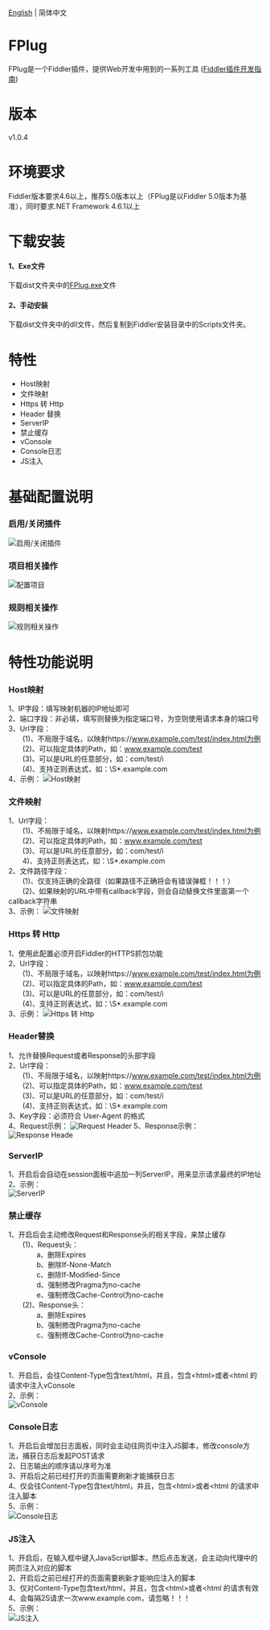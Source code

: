 [English](https://github.com/Ke1992/Fiddler-FPlug/blob/master/README.md) | 简体中文
# FPlug
FPlug是一个Fiddler插件，提供Web开发中用到的一系列工具 ([Fiddler插件开发指南](https://github.com/Ke1992/Fiddler-Plug-Example))
# 版本
v1.0.4
# 环境要求
Fiddler版本要求4.6以上，推荐5.0版本以上（FPlug是以Fiddler 5.0版本为基准），同时要求.NET Framework 4.6.1以上
# 下载安装
#### 1、Exe文件
下载dist文件夹中的[FPlug.exe](https://raw.githubusercontent.com/Ke1992/Fiddler-FPlug/master/dist/FPlug.exe)文件
#### 2、手动安装
下载dist文件夹中的dll文件，然后复制到Fiddler安装目录中的Scripts文件夹。
# 特性
* Host映射
* 文件映射
* Https 转 Http
* Header 替换
* ServerIP
* 禁止缓存
* vConsole
* Console日志
* JS注入
# 基础配置说明
### 启用/关闭插件
![启用/关闭插件](https://raw.githubusercontent.com/Ke1992/Fiddler-FPlug/master/guide/switch.gif "启用/关闭插件")
### 项目相关操作
![配置项目](https://raw.githubusercontent.com/Ke1992/Fiddler-FPlug/master/guide/item.gif "配置项目")
### 规则相关操作
![规则相关操作](https://raw.githubusercontent.com/Ke1992/Fiddler-FPlug/master/guide/rule.gif "规则相关操作")
# 特性功能说明
### Host映射
1、IP字段：填写映射机器的IP地址即可  
2、端口字段：非必填，填写则替换为指定端口号，为空则使用请求本身的端口号  
3、Url字段：  
　　(1)、不局限于域名，以映射https://www.example.com/test/index.html为例  
　　(2)、可以指定具体的Path，如：www.example.com/test  
　　(3)、可以是URL的任意部分，如：com/test/i  
　　(4)、支持正则表达式，如：\S*.example.com  
4、示例：
![Host映射](https://raw.githubusercontent.com/Ke1992/Fiddler-FPlug/master/guide/host.gif "Host映射")
### 文件映射
1、Url字段：  
　　(1)、不局限于域名，以映射https://www.example.com/test/index.html为例  
　　(2)、可以指定具体的Path，如：www.example.com/test  
　　(3)、可以是URL的任意部分，如：com/test/i  
　　4)、支持正则表达式，如：\S*.example.com  
2、文件路径字段：  
　　(1)、仅支持正确的全路径（如果路径不正确将会有错误弹框！！！）  
　　(2)、如果映射的URL中带有callback字段，则会自动替换文件里面第一个callback字符串  
3、示例：
![文件映射](https://raw.githubusercontent.com/Ke1992/Fiddler-FPlug/master/guide/file.gif "文件映射")
### Https 转 Http
1、使用此配置必须开启Fiddler的HTTPS抓包功能  
2、Url字段：  
　　(1)、不局限于域名，以映射https://www.example.com/test/index.html为例  
　　(2)、可以指定具体的Path，如：www.example.com/test  
　　(3)、可以是URL的任意部分，如：com/test/i  
　　(4)、支持正则表达式，如：\S*.example.com  
3、示例：
![Https 转 Http](https://raw.githubusercontent.com/Ke1992/Fiddler-FPlug/master/guide/https.gif "Https 转 Http")
### Header替换
1、允许替换Request或者Response的头部字段   
2、Url字段：  
　　(1)、不局限于域名，以映射https://www.example.com/test/index.html为例  
　　(2)、可以指定具体的Path，如：www.example.com/test  
　　(3)、可以是URL的任意部分，如：com/test/i  
　　(4)、支持正则表达式，如：\S*.example.com  
3、Key字段：必须符合 User-Agent 的格式   
4、Request示例：
![Request Header](https://raw.githubusercontent.com/Ke1992/Fiddler-FPlug/master/guide/header_req.gif "Request Header")
5、Response示例：
![Response Heade](https://raw.githubusercontent.com/Ke1992/Fiddler-FPlug/master/guide/header_res.gif "Response Header")
### ServerIP
1、开启后会自动在session面板中追加一列ServerIP，用来显示请求最终的IP地址  
2、示例：  
![ServerIP](https://raw.githubusercontent.com/Ke1992/Fiddler-FPlug/master/guide/serverip.gif "ServerIP")
### 禁止缓存
1、开启后会主动修改Request和Response头的相关字段，来禁止缓存  
　　(1)、Request头：  
　　　　a、删除Expires  
　　　　b、删除If-None-Match  
　　　　c、删除If-Modified-Since  
　　　　d、强制修改Pragma为no-cache  
　　　　e、强制修改Cache-Control为no-cache  
　　(2)、Response头：  
　　　　a、删除Expires  
　　　　b、强制修改Pragma为no-cache  
　　　　c、强制修改Cache-Control为no-cache  
### vConsole
1、开启后，会往Content-Type包含text/html，并且，包含&lt;html&gt;或者&lt;html 的请求中注入vConsole  
2、示例：  
![vConsole](https://raw.githubusercontent.com/Ke1992/Fiddler-FPlug/master/guide/vconsole.gif "vConsole")
### Console日志
1、开启后会增加日志面板，同时会主动往网页中注入JS脚本，修改console方法，捕获日志后发起POST请求  
2、日志输出的顺序请以序号为准  
3、开启后之前已经打开的页面需要刷新才能捕获日志  
4、仅会往Content-Type包含text/html，并且，包含&lt;html&gt;或者&lt;html 的请求中注入脚本  
5、示例：  
![Console日志](https://raw.githubusercontent.com/Ke1992/Fiddler-FPlug/master/guide/console.gif "Console日志")
### JS注入
1、开启后，在输入框中键入JavaScript脚本，然后点击发送，会主动向代理中的网页注入对应的脚本  
2、开启后之前已经打开的页面需要刷新才能响应注入的脚本  
3、仅对Content-Type包含text/html，并且，包含&lt;html&gt;或者&lt;html 的请求有效  
4、会每隔2S请求一次www.example.com，请忽略！！！  
5、示例：  
![JS注入](https://raw.githubusercontent.com/Ke1992/Fiddler-FPlug/master/guide/invade.gif "JS注入")
